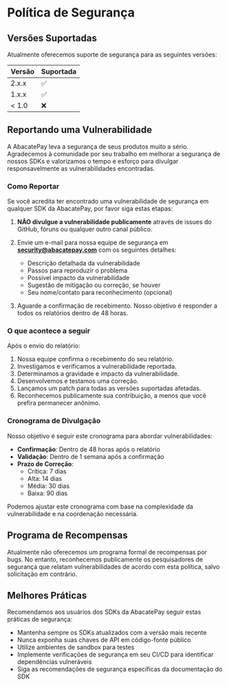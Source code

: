 # Política de Segurança

## Versões Suportadas

Atualmente oferecemos suporte de segurança para as seguintes versões:

| Versão | Suportada          |
| ------ | ------------------ |
| 2.x.x  | :white_check_mark: |
| 1.x.x  | :white_check_mark: |
| < 1.0  | :x:                |

## Reportando uma Vulnerabilidade

A AbacatePay leva a segurança de seus produtos muito a sério. Agradecemos à comunidade por seu trabalho em melhorar a segurança de nossos SDKs e valorizamos o tempo e esforço para divulgar responsavelmente as vulnerabilidades encontradas.

### Como Reportar

Se você acredita ter encontrado uma vulnerabilidade de segurança em qualquer SDK da AbacatePay, por favor siga estas etapas:

1. **NÃO divulgue a vulnerabilidade publicamente** através de issues do GitHub, fóruns ou qualquer outro canal público.

2. Envie um e-mail para nossa equipe de segurança em **security@abacatepay.com** com os seguintes detalhes:
   - Descrição detalhada da vulnerabilidade 
   - Passos para reproduzir o problema
   - Possível impacto da vulnerabilidade
   - Sugestão de mitigação ou correção, se houver
   - Seu nome/contato para reconhecimento (opcional)

3. Aguarde a confirmação de recebimento. Nosso objetivo é responder a todos os relatórios dentro de 48 horas.

### O que acontece a seguir

Após o envio do relatório:

1. Nossa equipe confirma o recebimento do seu relatório.
2. Investigamos e verificamos a vulnerabilidade reportada.
3. Determinamos a gravidade e impacto da vulnerabilidade.
4. Desenvolvemos e testamos uma correção.
5. Lançamos um patch para todas as versões suportadas afetadas.
6. Reconhecemos publicamente sua contribuição, a menos que você prefira permanecer anônimo.

### Cronograma de Divulgação

Nosso objetivo é seguir este cronograma para abordar vulnerabilidades:

- **Confirmação**: Dentro de 48 horas após o relatório
- **Validação**: Dentro de 1 semana após a confirmação
- **Prazo de Correção**: 
  - Crítica: 7 dias
  - Alta: 14 dias
  - Média: 30 dias
  - Baixa: 90 dias

Podemos ajustar este cronograma com base na complexidade da vulnerabilidade e na coordenação necessária.

## Programa de Recompensas

Atualmente não oferecemos um programa formal de recompensas por bugs. No entanto, reconhecemos publicamente os pesquisadores de segurança que relatam vulnerabilidades de acordo com esta política, salvo solicitação em contrário.

## Melhores Práticas

Recomendamos aos usuários dos SDKs da AbacatePay seguir estas práticas de segurança:

- Mantenha sempre os SDKs atualizados com a versão mais recente
- Nunca exponha suas chaves de API em código-fonte público
- Utilize ambientes de sandbox para testes
- Implemente verificações de segurança em seu CI/CD para identificar dependências vulneráveis
- Siga as recomendações de segurança específicas da documentação do SDK